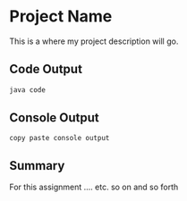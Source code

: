# Project Name
This is a where my project description will go.

## Code Output

``` java
java code
```
## Console Output

``` 
copy paste console output
```

## Summary
For this assignment .... etc. so on and so forth

